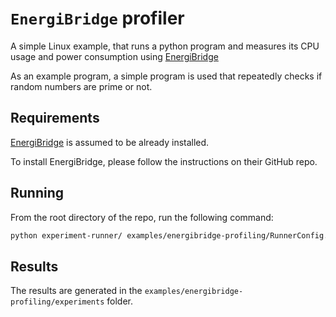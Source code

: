 # `EnergiBridge` profiler

A simple Linux example, that runs a python program and measures its CPU usage
and power consumption using [EnergiBridge](https://github.com/tdurieux/EnergiBridge)

As an example program, a simple program is used that repeatedly checks 
if random numbers are prime or not.

## Requirements

[EnergiBridge](https://github.com/tdurieux/EnergiBridge) is assumed to be already installed.

To install EnergiBridge, please follow the instructions on their GitHub repo.


## Running

From the root directory of the repo, run the following command:

```bash
python experiment-runner/ examples/energibridge-profiling/RunnerConfig.py
```

## Results

The results are generated in the `examples/energibridge-profiling/experiments` folder.


